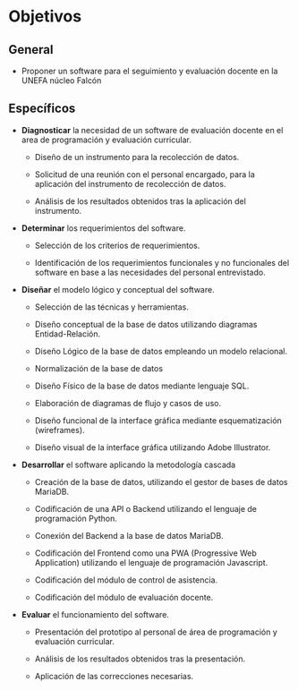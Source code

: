 # Objetivos

## General
  + Proponer un software para el seguimiento y evaluación docente en la UNEFA núcleo Falcón

## Específicos

  + **Diagnosticar** la necesidad de un software de evaluación docente en el area de programación y evaluación curricular.

    - Diseño de un instrumento para la recolección de datos.

    - Solicitud de una reunión con el personal encargado, para la aplicación del instrumento de recolección de datos.

    - Análisis de los resultados obtenidos tras la aplicación del instrumento.

  + **Determinar** los requerimientos del software.

    - Selección de los criterios de requerimientos.

    - Identificación de los requerimientos funcionales y no funcionales del software en base a las necesidades del personal entrevistado.

  + **Diseñar** el modelo lógico y conceptual del software.

    - Selección de las técnicas y herramientas.

    - Diseño conceptual de la base de datos utilizando diagramas Entidad-Relación.

    - Diseño Lógico de la base de datos empleando un modelo relacional.

    - Normalización de la base de datos

    - Diseño Físico de la base de datos mediante lenguaje SQL.

    - Elaboración de diagramas de flujo y casos de uso.

    - Diseño funcional de la interface gráfica mediante esquematización (wireframes).

    - Diseño visual de la interface gráfica utilizando Adobe Illustrator.

  + **Desarrollar** el software aplicando la metodología cascada

    - Creación de la base de datos, utilizando el gestor de bases de datos MariaDB.

    - Codificación de una API o Backend utilizando el lenguaje de programación Python.

    - Conexión del Backend a la base de datos MariaDB.

    - Codificación del Frontend como una PWA (Progressive Web Application) utilizando el lenguaje de programación Javascript.

    - Codificación del módulo de control de asistencia.

    - Codificación del módulo de evaluación docente.

  + **Evaluar** el funcionamiento del software.

    - Presentación del prototipo al personal de área de programación y evaluación curricular.

    - Análisis de los resultados obtenidos tras la presentación.

    - Aplicación de las correcciones necesarias.
